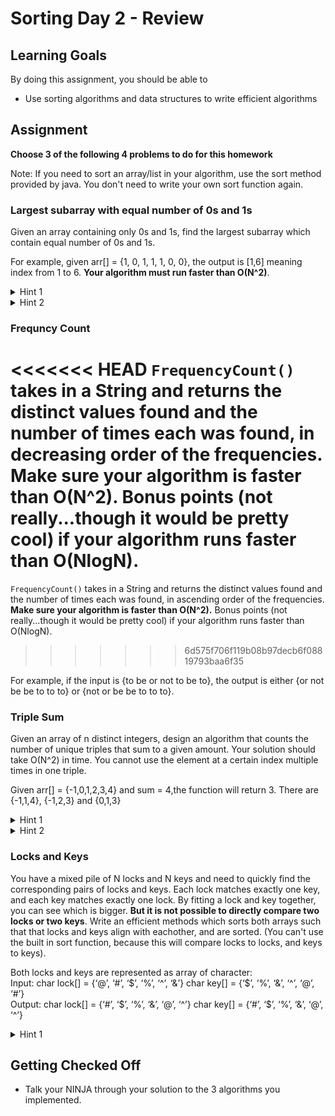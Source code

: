 # Sorting Day 2 - Review

## Learning Goals

By doing this assignment, you should be able to

* Use sorting algorithms and data structures to write efficient algorithms

## Assignment

**Choose 3 of the following 4 problems to do for this homework**

Note: If you need to sort an array/list in your algorithm, use the sort method provided by java. You don't need to write your own sort function again.

### Largest subarray with equal number of 0s and 1s
Given an array containing only 0s and 1s, find the largest subarray which contain equal number of 0s and 1s.

For example, given arr[] =  {1, 0, 1, 1, 1, 0, 0}, the output is [1,6] meaning index from 1 to 6. **Your algorithm must run faster than O(N^2)**.

<details> 
  <summary>Hint 1</summary>
  What if the problem was instead: given an array of 1s and -1s, output the largest subarray whose sum is 0?
</details>

<details> 
  <summary>Hint 2</summary>
  How can you use Hashmaps to your advantage in this problem?
</details>

### Frequncy Count

<<<<<<< HEAD
`FrequencyCount()` takes in a String and returns the distinct values found and the number of times each was found, in decreasing order of the frequencies. **Make sure your algorithm is faster than O(N^2).** Bonus points (not really...though it would be pretty cool) if your algorithm runs faster than O(NlogN).
=======
`FrequencyCount()` takes in a String and returns the distinct values found and the number of times each was found, in ascending order of the frequencies. **Make sure your algorithm is faster than O(N^2).** Bonus points (not really...though it would be pretty cool) if your algorithm runs faster than O(NlogN).
>>>>>>> 6d575f706f119b08b97decb6f08819793baa6f35

For example, if the input is {to be or not to be to}, the output is either {or not be be to to to} or {not or be be to to to}.


### Triple Sum
Given an array of n distinct integers, design an algorithm that counts the number of unique triples that sum to a given amount. Your solution should take O(N^2) in time. You cannot use the element at a certain index multiple times in one triple.

Given arr[] = {-1,0,1,2,3,4} and sum = 4,the function will return 3. There are {-1,1,4}, {-1,2,3} and {0,1,3}

<details> 
  <summary>Hint 1</summary>
  How can you solve the Pair-Sum problem in O(N) time? Can you use this solution as part of your triple sum algorithm?
</details>

<details> 
  <summary>Hint 2</summary>
  Sorting the array as a first step may simplify the problem
</details>

### Locks and Keys  

You have a mixed pile of N locks and N keys and need to quickly find the corresponding pairs of locks and keys. Each lock matches exactly one key, and each key matches exactly one lock. By fitting a lock and key together, you can see which is bigger. **But it is not possible to directly compare two locks or two keys**. Write an efficient methods which sorts both arrays such that that locks and keys align with eachother, and are sorted. (You can't use the built in sort function, because this will compare locks to locks, and keys to keys).

Both locks and keys are represented as array of character:  
Input:
char lock[] = {‘@’, ‘#’, ‘$’, ‘%’, ‘^’, ‘&’}
char key[] = {‘$’, ‘%’, ‘&’, ‘^’, ‘@’, ‘#’}  
Output:
char lock[] = {‘#’, ‘$’, ‘%’, ‘&’, ‘@’, ‘^’}
char key[] = {‘#’, ‘$’, ‘%’, ‘&’, ‘@’, ‘^’}

<details> 
  <summary>Hint 1</summary>
  Use a custom implementation of quicksort to sort both arrays
</details>

## Getting Checked Off

- Talk your NINJA through your solution to the 3 algorithms you implemented.
